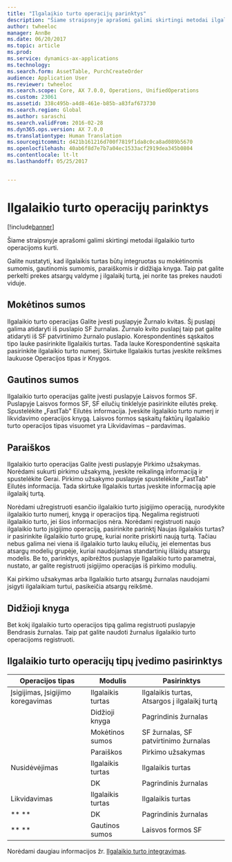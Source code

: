 ```yaml
---
title: "Ilgalaikio turto operacijų parinktys"
description: "Šiame straipsnyje aprašomi galimi skirtingi metodai ilgalaikio turto operacijoms kurti."
author: twheeloc
manager: AnnBe
ms.date: 06/20/2017
ms.topic: article
ms.prod: 
ms.service: dynamics-ax-applications
ms.technology: 
ms.search.form: AssetTable, PurchCreateOrder
audience: Application User
ms.reviewer: twheeloc
ms.search.scope: Core, AX 7.0.0, Operations, UnifiedOperations
ms.custom: 23061
ms.assetid: 338c495b-a4d8-461e-b85b-a83faf673730
ms.search.region: Global
ms.author: saraschi
ms.search.validFrom: 2016-02-28
ms.dyn365.ops.version: AX 7.0.0
ms.translationtype: Human Translation
ms.sourcegitcommit: d421b161216d700f7819f1da8c0ca8ad089b5670
ms.openlocfilehash: 40ab6f8d7e7b7a04ec1533acf2919dea345b0804
ms.contentlocale: lt-lt
ms.lasthandoff: 05/25/2017


---
```


# <a name="fixed-asset-transaction-options"></a>Ilgalaikio turto operacijų parinktys

[!include[banner](../includes/banner.md)]


Šiame straipsnyje aprašomi galimi skirtingi metodai ilgalaikio turto operacijoms kurti.

Galite nustatyti, kad ilgalaikis turtas būtų integruotas su mokėtinomis sumomis, gautinomis sumomis, paraiškomis ir didžiąja knyga. Taip pat galite perkelti prekes atsargų valdyme į ilgalaikį turtą, jei norite tas prekes naudoti viduje.

## <a name="accounts-payable"></a>Mokėtinos sumos
Ilgalaikio turto operacijas Galite įvesti puslapyje Žurnalo kvitas. Šį puslapį galima atidaryti iš puslapio SF žurnalas. Žurnalo kvito puslapį taip pat galite atidaryti iš SF patvirtinimo žurnalo puslapio. Korespondentinės sąskaitos tipo lauke pasirinkite Ilgalaikis turtas. Tada lauke Korespondentinė sąskaita pasirinkite ilgalaikio turto numerį. Skirtuke Ilgalaikis turtas įveskite reikšmes laukuose Operacijos tipas ir Knygos.

## <a name="accounts-receivable"></a>Gautinos sumos
Ilgalaikio turto operacijas galite įvesti puslapyje Laisvos formos SF.  Puslapyje Laisvos formos SF, SF eilučių tinklelyje pasirinkite eilutės prekę. Spustelėkite „FastTab‟ Eilutės informacija. Įveskite ilgalaikio turto numerį ir likvidavimo operacijos knygą. Laisvos formos sąskaitų faktūrų ilgalaikio turto operacijos tipas visuomet yra Likvidavimas – pardavimas.

## <a name="procurement-and-sourcing"></a>Paraiškos
Ilgalaikio turto operacijas Galite įvesti puslapyje Pirkimo užsakymas. Norėdami sukurti pirkimo užsakymą, įveskite reikalingą informaciją ir spustelėkite Gerai. Pirkimo užsakymo puslapyje spustelėkite „FastTab‟ Eilutės informacija. Tada skirtuke Ilgalaikis turtas įveskite informaciją apie ilgalaikį turtą. 

Norėdami užregistruoti esančio ilgalaikio turto įsigijimo operaciją, nurodykite ilgalaikio turto numerį, knygą ir operacijos tipą. Negalima registruoti ilgalaikio turto, jei šios informacijos nėra. Norėdami registruoti naujo ilgalaikio turto įsigijimo operaciją, pasirinkite parinktį Naujas ilgalaikis turtas? ir pasirinkite ilgalaikio turto grupę, kuriai norite priskirti naują turtą. Tačiau nebus galima nei viena iš ilgalaikio turto laukų eilučių, jei elementas bus atsargų modelių grupėje, kuriai naudojamas standartinių išlaidų atsargų modelis. Be to, parinktys, apibrėžtos puslapyje Ilgalaikio turto parametrai, nustato, ar galite registruoti įsigijimo operacijas iš pirkimo modulių. 

Kai pirkimo užsakymas arba Ilgalaikio turto atsargų žurnalas naudojami įsigyti ilgalaikiam turtui, pasikeičia atsargų reikšmė.

## <a name="general-ledger"></a>Didžioji knyga
Bet kokį ilgalaikio turto operacijos tipą galima registruoti puslapyje Bendrasis žurnalas. Taip pat galite naudoti žurnalus ilgalaikio turto operacijoms registruoti.

## <a name="options-for-entering-fixed-asset-transaction-types"></a>Ilgalaikio turto operacijų tipų įvedimo pasirinktys


| Operacijos tipas                    | Modulis                   | Pasirinktys                                   |
|-------------------------------------|--------------------------|-------------------------------------------|
| Įsigijimas, Įsigijimo koregavimas | Ilgalaikis turtas             | Ilgalaikis turtas, Atsargos į ilgalaikį turtą   |
|                                     | Didžioji knyga           | Pagrindinis žurnalas                           |
|                                     | Mokėtinos sumos         | SF žurnalas, SF patvirtinimo žurnalas |
|                                     | Paraiškos | Pirkimo užsakymas                            |
| Nusidėvėjimas                        | Ilgalaikis turtas             | Ilgalaikis turtas                              |
|                                     | DK           | Pagrindinis žurnalas                           |
| Likvidavimas                            | Ilgalaikis turtas             | Ilgalaikis turtas                              |
| ** **                               | DK           | Pagrindinis žurnalas                           |
| ** **                               | Gautinos sumos      | Laisvos formos SF                         |



Norėdami daugiau informacijos žr. [Ilgalaikio turto integravimas](fixed-asset-integration.md).




